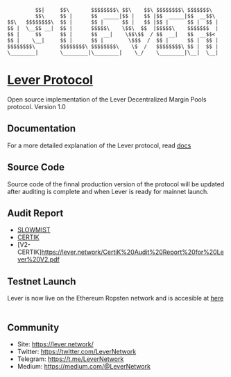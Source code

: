 ```
         $$|     $$\       $$$$$$$$\ $$\    $$\ $$$$$$$$\ $$$$$$$\  
         $$\     $$ |      $$  _____|$$ |   $$ |$$  _____|$$  __$$\ 
$$\   $$$$$$$$\  $$ |      $$ |      $$ |   $$ |$$ |      $$ |  $$ |
$$ |  \__$$ __|  $$ |      $$$$$\    \$$\  $$  |$$$$$\    $$$$$$$  |
$$ |     $$      $$ |      $$  __|    \$$\$$  / $$  __|   $$  __$$< 
$$ |    \__|     $$ |      $$ |        \$$$  /  $$ |      $$ |  $$ |
$$$$$$$$\        $$$$$$$$\ $$$$$$$$\    \$  /   $$$$$$$$\ $$ |  $$ |
\________|       \________|\________|    \_/    \________|\__|  \__|
``` 

# [Lever Protocol](https://www.lever.network)
Open source implementation of the Lever Decentralized Margin Pools protocol. Version 1.0
&nbsp;
## Documentation
For a more detailed explanation of the Lever protocol, read [docs](https://docs.lever.network)
&nbsp;
## Source Code
Source code of the finnal production version of the protocol will be updated after auditing is complete and when Lever is ready for mainnet launch.
&nbsp;
## Audit Report
- [SLOWMIST](https://lever.network/Audit-Report.pdf)
- [CERTIK](https://lever.network/Lever-CertiK%20Audit%20Final%20Report%20for%20Lever.pdf)
- [V2-CERTIK]https://lever.network/CertiK%20Audit%20Report%20for%20Lever%20V2.pdf
&nbsp;
## Testnet Launch
Lever is now live on the Ethereum Ropsten network and is accesible at [here](https://ropsten.lever.network)
&nbsp;
## Community
- Site: https://lever.network/
- Twitter: https://twitter.com/LeverNetwork
- Telegram: https://t.me/LeverNetwork
- Medium: https://medium.com/@LeverNetwork
